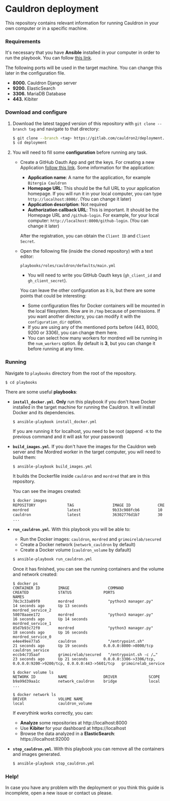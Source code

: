 # Cauldron deployment

This repository contains relevant information for running Cauldron in your own computer or in a specific machine.


### Requirements

It's necessary that you have **Ansible** installed in your computer in order to run the playbook. You can follow [this link](https://docs.ansible.com/ansible/latest/installation_guide/).

The following ports will be used in the target machine. You can change this later in the configuration file.
   
  - **8000.** Cauldron Django server
  - **9200.** ElasticSearch
  - **3306.** MariaDB Database
  - **443.** Kibiter
  

### Download and configure

1. Download the latest tagged version of this repository with `git clone --branch tag` and navigate to that directory:
    ```bash
    $ git clone --branch <tag> https://gitlab.com/cauldron2/deployment.git
    $ cd deployment 
    ```

2. You will need to fill some **configuration** before running any task.

    - Create a GitHub Oauth App and get the keys. For creating a new Application [follow this link](https://developer.github.com/apps/building-oauth-apps/creating-an-oauth-app/). Some information for the application:
        - **Application name**: A name for the application, for example `Bitergia Cauldron`
        - **Homepage URL**: This should be the full URL to your application homepage. If you will run it in your local computer, you can type `http://localhost:8000/`. (You can change it later)
        - **Application description**: Not required
        - **Authorization callback URL**: This is important. It should be the Homepage URL and `/github-login`. For example, for your local computer: `http://localhost:8000/github-login`. (You can change it later)
        
        After the registration, you can obtain the `Client ID` and `Client Secret`.
    
    - Open the following file (inside the cloned repository) with a text editor: 
        ```
        playbooks/roles/cauldron/defaults/main.yml
        ```
        - You will need to write you GitHub Oauth keys (`gh_client_id` and `gh_client_secret`).
        
        You can leave the other configuration as it is, but there are some points that could be interesting:
        - Some configuration files for Docker containers will be mounted in the local filesystem. Now are in `/tmp` because of permissions. If you want another directory, you can modify it with the `configuration_dir` option. 
        - If you are using any of the mentioned ports before (443, 8000, 9200 or 3306), you can change them here. 
        - You can select how many workers for mordred will be running in the `num_workers` option. By default is **3**, but you can change it before running at any time.

### Running
Navigate to `playbooks` directory from the root of the repository.

```
$ cd playbooks
```
There are some useful **playbooks**:

- **`install_docker.yml`**. **Only** run this playbook if you don't have Docker installed in the target machine for running the Cauldron. It will install Docker and its dependencies.
    ```
    $ ansible-playbook install_docker.yml 
    ```
    If you are running it for localhost, you need to be root (append `-K` to the previous command and it will ask for your password)

- **`build_images.yml`**. If you don't have the images for the Cauldron web server and the Mordred worker in the target computer, you will need to build them:
    ```bash
    $ ansible-playbook build_images.yml
    ```
    It builds the Dockerfile inside `cauldron` and `mordred` that are in this repository.
    
    You can see the images created:
    ```bash
    $ docker images
    REPOSITORY              TAG                 IMAGE ID            CREATED             SIZE
    mordred                 latest              9b33c908fcb6        10 seconds ago      895MB
    cauldron                latest              36302776d1b7        30 seconds ago      1.09GB
    ...
    ```

- **`run_cauldron.yml`**. With this playbook you will be able to:
    - Run the Docker images: `cauldron`, `mordred` and `grimoirelab/secured`
    - Create a Docker network (`network_cauldron` by default)
    - Create a Docker volume (`cauldron_volume` by dafault)
    ```bash
    $ ansible-playbook run_cauldron.yml
    ```
    Once it has finished, you can see the running containers and the volume and network created:
    ```
    $ docker ps
    CONTAINER ID        IMAGE                 COMMAND                  CREATED             STATUS              PORTS                                                                   NAMES
    78c3c33a89f0        mordred               "python3 manager.py"     14 seconds ago      Up 13 seconds                                                                               mordred_service_2
    58078aaee172        mordred               "python3 manager.py"     16 seconds ago      Up 14 seconds                                                                               mordred_service_1
    85d7b93c72f0        mordred               "python3 manager.py"     18 seconds ago      Up 16 seconds                                                                               mordred_service_0
    e4ee49ee77a5        cauldron              "/entrypoint.sh"         21 seconds ago      Up 19 seconds       0.0.0.0:8000->8000/tcp                                                  cauldron_service
    eccb4c735aaf        grimoirelab/secured   "/entrypoint.sh -c /…"   23 seconds ago      Up 21 seconds       0.0.0.0:3306->3306/tcp, 0.0.0.0:9200->9200/tcp, 0.0.0.0:443->5601/tcp   grimoirelab_service         
    
    $ docker volume ls
    NETWORK ID          NAME                DRIVER              SCOPE
    b9a99d39aa1c        network_cauldron    bridge              local
    ...

    $ docker network ls
    DRIVER              VOLUME NAME
    local               cauldron_volume

    ```
    If everythink works correctly, you can:
    
    - **Analyze** some repositories at http://localhost:8000
    - Use **Kibiter** for your dashboard at https://localhost
    - Browse the data analyzed in a **ElasticSearch**: https://localhost:92000 

- **`stop_cauldron.yml`**. With this playbook you can remove all the containers and images generated.

    ```bash
    $ ansible-playbook stop_cauldron.yml
    ```

### Help!

In case you have any problem with the deployment or you think this guide is incomplete, open a new issue or contact us please.
